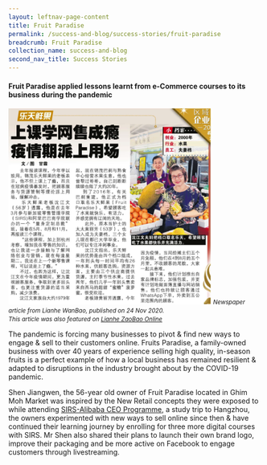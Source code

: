 ```yaml
---
layout: leftnav-page-content
title: Fruit Paradise
permalink: /success-and-blog/success-stories/fruit-paradise
breadcrumb: Fruit Paradise
collection_name: success-and-blog
second_nav_title: Success Stories
---
```

<h4>Fruit Paradise applied lessons learnt from e-Commerce courses to its business during the pandemic</h4>

<img src="/images-2021/SuccessStories-FruitsParadise.png" style="width:80%;">
<small><i>Newspaper article from Lianhe WanBao, published on 24 Nov 2020.<br>
This article was also featured on <a href="https://www.zaobao.com.sg/zfinance/sme/story20201124-1103583?fbclid=IwAR1hgrHRJM1Ac0KLUc4W0HB2o0Uzi55DvbKYgt80jW4BTGISHaQH2vNpc0o">Lianhe ZaoBao Online</a></i></small>

<p>The pandemic is forcing many businesses to pivot & find new ways to engage & sell to their customers online. Fruits Paradise, a family-owned business 
with over 40 years of experience selling high quality, in-season fruits is a perfect example of how a local business has remained resilient & adapted 
to disruptions in the industry brought about by the COVID-19 pandemic.</p>

<p>Shen Jiangwen, the 56-year old owner of Fruit Paradise located in Ghim Moh Market was inspired by the New Retail concepts they were exposed to while 
attending <a href="/digital-programmes/alibaba-business-school/alibaba-ceo-programme">SIRS-Alibaba CEO Programme</a>, a study trip to Hangzhou, the owners experimented with new ways to sell online since then & have continued their
learning journey by enrolling for three more digital courses with SIRS. Mr Shen also shared their plans to launch their own brand logo, improve their 
packaging and be more active on Facebook to engage customers through livestreaming.</p>
